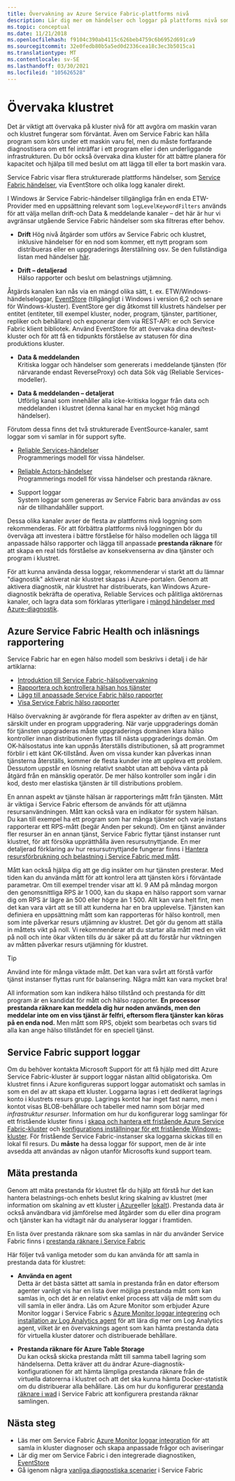 ```yaml
---
title: Övervakning av Azure Service Fabric-plattforms nivå
description: Lär dig mer om händelser och loggar på plattforms nivå som används för att övervaka och diagnostisera Azure Service Fabric-kluster.
ms.topic: conceptual
ms.date: 11/21/2018
ms.openlocfilehash: f9104c390ab4115c626beb4759c6b6952d691ca9
ms.sourcegitcommit: 32e0fedb80b5a5ed0d2336cea18c3ec3b5015ca1
ms.translationtype: MT
ms.contentlocale: sv-SE
ms.lasthandoff: 03/30/2021
ms.locfileid: "105626528"
---
```

# <a name="monitoring-the-cluster"></a>Övervaka klustret

Det är viktigt att övervaka på kluster nivå för att avgöra om maskin varan och klustret fungerar som förväntat. Även om Service Fabric kan hålla program som körs under ett maskin varu fel, men du måste fortfarande diagnostisera om ett fel inträffar i ett program eller i den underliggande infrastrukturen. Du bör också övervaka dina kluster för att bättre planera för kapacitet och hjälpa till med beslut om att lägga till eller ta bort maskin vara.

Service Fabric visar flera strukturerade plattforms händelser, som [Service Fabric händelser](service-fabric-diagnostics-events.md), via EventStore och olika logg kanaler direkt. 

I Windows är Service Fabric-händelser tillgängliga från en enda ETW-Provider med en uppsättning relevant som `logLevelKeywordFilters` används för att välja mellan drift-och Data & meddelande kanaler – det här är hur vi avgränsar utgående Service Fabric händelser som ska filtreras efter behov.

* **Drift** Hög nivå åtgärder som utförs av Service Fabric och klustret, inklusive händelser för en nod som kommer, ett nytt program som distribueras eller en uppgraderings återställning osv. Se den fullständiga listan med händelser [här](service-fabric-diagnostics-event-generation-operational.md).  

* **Drift – detaljerad**  
Hälso rapporter och beslut om belastnings utjämning.

Åtgärds kanalen kan nås via en mängd olika sätt, t. ex. ETW/Windows-händelseloggar, [EventStore](service-fabric-diagnostics-eventstore.md) (tillgängligt i Windows i version 6,2 och senare för Windows-kluster). EventStore ger dig åtkomst till klustrets händelser per entitet (entiteter, till exempel kluster, noder, program, tjänster, partitioner, repliker och behållare) och exponerar dem via REST-API: er och Service Fabric klient bibliotek. Använd EventStore för att övervaka dina dev/test-kluster och för att få en tidpunkts förståelse av statusen för dina produktions kluster.

* **Data & meddelanden**  
Kritiska loggar och händelser som genererats i meddelande tjänsten (för närvarande endast ReverseProxy) och data Sök väg (Reliable Services-modeller).

* **Data & meddelanden – detaljerat**  
Utförlig kanal som innehåller alla icke-kritiska loggar från data och meddelanden i klustret (denna kanal har en mycket hög mängd händelser).

Förutom dessa finns det två strukturerade EventSource-kanaler, samt loggar som vi samlar in för support syfte.

* [Reliable Services-händelser](service-fabric-reliable-services-diagnostics.md)  
Programmerings modell för vissa händelser.

* [Reliable Actors-händelser](service-fabric-reliable-actors-diagnostics.md)  
Programmerings modell för vissa händelser och prestanda räknare.

* Support loggar  
System loggar som genereras av Service Fabric bara användas av oss när de tillhandahåller support.

Dessa olika kanaler avser de flesta av plattforms nivå loggning som rekommenderas. För att förbättra plattforms nivå loggningen bör du överväga att investera i bättre förståelse för hälso modellen och lägga till anpassade hälso rapporter och lägga till anpassade **prestanda räknare** för att skapa en real tids förståelse av konsekvenserna av dina tjänster och program i klustret.

För att kunna använda dessa loggar, rekommenderar vi starkt att du lämnar "diagnostik" aktiverat när klustret skapas i Azure-portalen. Genom att aktivera diagnostik, när klustret har distribuerats, kan Windows Azure-diagnostik bekräfta de operativa, Reliable Services och pålitliga aktörernas kanaler, och lagra data som förklaras ytterligare i [mängd händelser med Azure-diagnostik](service-fabric-diagnostics-event-aggregation-wad.md).

## <a name="azure-service-fabric-health-and-load-reporting"></a>Azure Service Fabric Health och inläsnings rapportering

Service Fabric har en egen hälso modell som beskrivs i detalj i de här artiklarna:

- [Introduktion till Service Fabric-hälsoövervakning](service-fabric-health-introduction.md)
- [Rapportera och kontrollera hälsan hos tjänster](service-fabric-diagnostics-how-to-report-and-check-service-health.md)
- [Lägg till anpassade Service Fabric hälso rapporter](service-fabric-report-health.md)
- [Visa Service Fabric hälso rapporter](service-fabric-view-entities-aggregated-health.md)

Hälso övervakning är avgörande för flera aspekter av driften av en tjänst, särskilt under en program uppgradering. När varje uppgraderings domän för tjänsten uppgraderas måste uppgraderings domänen klara hälso kontroller innan distributionen flyttas till nästa uppgraderings domän. Om OK-hälsostatus inte kan uppnås återställs distributionen, så att programmet förblir i ett känt OK-tillstånd. Även om vissa kunder kan påverkas innan tjänsterna återställs, kommer de flesta kunder inte att uppleva ett problem. Dessutom uppstår en lösning relativt snabbt utan att behöva vänta på åtgärd från en mänsklig operatör. De mer hälso kontroller som ingår i din kod, desto mer elastiska tjänsten är till distributions problem.

En annan aspekt av tjänste hälsan är rapporterings mått från tjänsten. Mått är viktiga i Service Fabric eftersom de används för att utjämna resursanvändningen. Mått kan också vara en indikator för system hälsan. Du kan till exempel ha ett program som har många tjänster och varje instans rapporterar ett RPS-mått (begär Anden per sekund). Om en tjänst använder fler resurser än en annan tjänst, Service Fabric flyttar tjänst instanser runt klustret, för att försöka upprätthålla även resursutnyttjande. En mer detaljerad förklaring av hur resursutnyttjande fungerar finns i [Hantera resursförbrukning och belastning i Service Fabric med mått](service-fabric-cluster-resource-manager-metrics.md).

Mått kan också hjälpa dig att ge dig insikter om hur tjänsten presterar. Med tiden kan du använda mått för att kontrol lera att tjänsten körs i förväntade parametrar. Om till exempel trender visar att kl. 9 AM på måndag morgon den genomsnittliga RPS är 1 000, kan du skapa en hälso rapport som varnar dig om RPS är lägre än 500 eller högre än 1 500. Allt kan vara helt fint, men det kan vara värt att se till att kunderna har en bra upplevelse. Tjänsten kan definiera en uppsättning mått som kan rapporteras för hälso kontroll, men som inte påverkar resurs utjämning av klustret. Det gör du genom att ställa in måttets vikt på noll. Vi rekommenderar att du startar alla mått med en vikt på noll och inte ökar vikten tills du är säker på att du förstår hur viktningen av måtten påverkar resurs utjämning för klustret.

> [!TIP]
> Använd inte för många viktade mått. Det kan vara svårt att förstå varför tjänst instanser flyttas runt för balansering. Några mått kan vara mycket bra!

All information som kan indikera hälso tillstånd och prestanda för ditt program är en kandidat för mått och hälso rapporter. **En processor prestanda räknare kan meddela dig hur noden används, men den meddelar inte om en viss tjänst är felfri, eftersom flera tjänster kan köras på en enda nod.** Men mått som RPS, objekt som bearbetas och svars tid alla kan ange hälso tillståndet för en speciell tjänst.

## <a name="service-fabric-support-logs"></a>Service Fabric support loggar

Om du behöver kontakta Microsoft Support för att få hjälp med ditt Azure Service Fabric-kluster är support loggar nästan alltid obligatoriska. Om klustret finns i Azure konfigureras support loggar automatiskt och samlas in som en del av att skapa ett kluster. Loggarna lagras i ett dedikerat lagrings konto i klustrets resurs grupp. Lagrings kontot har inget fast namn, men i kontot visas BLOB-behållare och tabeller med namn som börjar med *infrastruktur resurser*. Information om hur du konfigurerar logg samlingar för ett fristående kluster finns i [skapa och hantera ett fristående Azure Service Fabric-kluster](service-fabric-cluster-creation-for-windows-server.md) och [konfigurations inställningar för ett fristående Windows-kluster](service-fabric-cluster-manifest.md). För fristående Service Fabric-instanser ska loggarna skickas till en lokal fil resurs. Du **måste** ha dessa loggar för support, men de är inte avsedda att användas av någon utanför Microsofts kund support team.

## <a name="measuring-performance"></a>Mäta prestanda

Genom att mäta prestanda för klustret får du hjälp att förstå hur det kan hantera belastnings-och enhets beslut kring skalning av klustret (mer information om skalning av ett kluster [i Azure](service-fabric-cluster-scale-in-out.md)eller [lokalt](service-fabric-cluster-windows-server-add-remove-nodes.md)). Prestanda data är också användbara vid jämförelse med åtgärder som du eller dina program och tjänster kan ha vidtagit när du analyserar loggar i framtiden. 

En lista över prestanda räknare som ska samlas in när du använder Service Fabric finns i [prestanda räknare i Service Fabric](service-fabric-diagnostics-event-generation-perf.md)

Här följer två vanliga metoder som du kan använda för att samla in prestanda data för klustret:

* **Använda en agent**  
Detta är det bästa sättet att samla in prestanda från en dator eftersom agenter vanligt vis har en lista över möjliga prestanda mått som kan samlas in, och det är en relativt enkel process att välja de mått som du vill samla in eller ändra. Läs om Azure Monitor som erbjuder Azure Monitor loggar i Service Fabric s [Azure Monitor loggar integrering](service-fabric-diagnostics-event-analysis-oms.md) och [installation av Log Analytics agent](../azure-monitor/agents/agent-windows.md) för att lära dig mer om Log Analytics agent, vilket är en övervaknings agent som kan hämta prestanda data för virtuella kluster datorer och distribuerade behållare.

* **Prestanda räknare för Azure Table Storage**  
Du kan också skicka prestanda mått till samma tabell lagring som händelserna. Detta kräver att du ändrar Azure-diagnostik-konfigurationen för att hämta lämpliga prestanda räknare från de virtuella datorerna i klustret och att det ska kunna hämta Docker-statistik om du distribuerar alla behållare. Läs om hur du konfigurerar [prestanda räknare i wad](service-fabric-diagnostics-event-aggregation-wad.md) i Service Fabric att konfigurera prestanda räknar samlingen.

## <a name="next-steps"></a>Nästa steg

* Läs mer om Service Fabric [Azure Monitor loggar integration](service-fabric-diagnostics-event-analysis-oms.md) för att samla in kluster diagnoser och skapa anpassade frågor och aviseringar
* Lär dig mer om Service Fabric i den integrerade diagnostiken, [EventStore](service-fabric-diagnostics-eventstore.md)
* Gå igenom några [vanliga diagnostiska scenarier](service-fabric-diagnostics-common-scenarios.md) i Service Fabric
